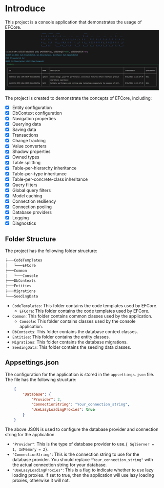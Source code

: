 
# Introduce

This project is a console application that demonstrates the usage of EFCore.
![Sample](image.png)

The project is created to demonstrate the concepts of EFCore, including:
* [x] Entity configuration
* [x] DbContext configuration
* [x] Navigation properties
* [x] Querying data
* [x] Saving data
* [x] Transactions
* [x] Change tracking
* [x] Value converters
* [x] Shadow properties
* [x] Owned types
* [x] Table splitting
* [x] Table-per-hierarchy inheritance
* [x] Table-per-type inheritance
* [x] Table-per-concrete-class inheritance
* [x] Query filters
* [x] Global query filters
* [x] Model caching
* [x] Connection resiliency
* [x] Connection pooling
* [x] Database providers
* [x] Logging
* [x] Diagnostics

## Folder Structure
The project has the following folder structure:
```sh
├───CodeTemplates
│   └───EFCore
├───Common
│   └───Console
├───DbContexts
├───Entities
├───Migrations
└───SeedingData
```

* `CodeTemplates`: This folder contains the code templates used by EFCore.
	+ `EFCore`: This folder contains the code templates used by EFCore.
* `Common`: This folder contains common classes used by the application.
	+ `Console`: This folder contains classes used by the console application.
* `DbContexts`: This folder contains the database context classes.
* `Entities`: This folder contains the entity classes.
* `Migrations`: This folder contains the database migrations.
* `SeedingData`: This folder contains the seeding data classes.

## Appsettings.json
The configuration for the application is stored in the `appsettings.json` file. The file has the following structure:

```json
    {
        "Database": {
            "Provider": 2,
            "ConnectionString": "Your_connection_string",
            "UseLazyLoadingProxies": true
        }
    }
```
The above JSON is used to configure the database provider and connection string for the application.
* `"Provider"`: This is the type of database provider to use.```{ SqlServer = 1, InMemory = 2}```.
* `"ConnectionString"`: This is the connection string to use for the database provider. You should replace `"Your_connection_string"` with the actual connection string for your database.
* `"UseLazyLoadingProxies"`: This is a flag to indicate whether to use lazy loading proxies. If set to true, then the application will use lazy loading proxies, otherwise it will not.
